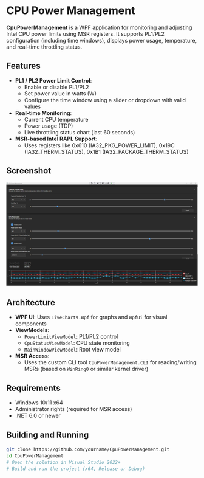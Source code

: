 # CPU Power Management

**CpuPowerManagement** is a WPF application for monitoring and adjusting Intel CPU power limits using MSR registers. It supports PL1/PL2 configuration (including time windows), displays power usage, temperature, and real-time throttling status.

## Features

- **PL1 / PL2 Power Limit Control**:
  - Enable or disable PL1/PL2
  - Set power value in watts (W)
  - Configure the time window using a slider or dropdown with valid values
- **Real-time Monitoring**:
  - Current CPU temperature
  - Power usage (TDP)
  - Live throttling status chart (last 60 seconds)
- **MSR-based Intel RAPL Support**:
  - Uses registers like 0x610 (IA32_PKG_POWER_LIMIT), 0x19C (IA32_THERM_STATUS), 0x1B1 (IA32_PACKAGE_THERM_STATUS)

## Screenshot

![Screenshot of the app](images/1.png)

## Architecture

- **WPF UI**: Uses `LiveCharts.Wpf` for graphs and `WpfUi` for visual components
- **ViewModels**:
  - `PowerLimitViewModel`: PL1/PL2 control
  - `CpuStatusViewModel`: CPU state monitoring
  - `MainWindowViewModel`: Root view model
- **MSR Access**:
  - Uses the custom CLI tool `CpuPowerManagement.CLI` for reading/writing MSRs (based on `WinRing0` or similar kernel driver)

## Requirements

- Windows 10/11 x64
- Administrator rights (required for MSR access)
- .NET 6.0 or newer

## Building and Running

```bash
git clone https://github.com/yourname/CpuPowerManagement.git
cd CpuPowerManagement
# Open the solution in Visual Studio 2022+
# Build and run the project (x64, Release or Debug)
